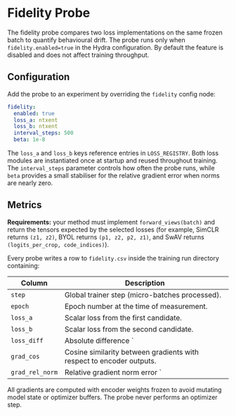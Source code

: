 # Fidelity Probe

The fidelity probe compares two loss implementations on the same frozen batch to
quantify behavioural drift. The probe runs only when `fidelity.enabled=true` in
the Hydra configuration. By default the feature is disabled and does not affect
training throughput.

## Configuration

Add the probe to an experiment by overriding the `fidelity` config node:

```yaml
fidelity:
  enabled: true
  loss_a: ntxent
  loss_b: ntxent
  interval_steps: 500
  beta: 1e-8
```

The `loss_a` and `loss_b` keys reference entries in `LOSS_REGISTRY`. Both loss
modules are instantiated once at startup and reused throughout training. The
`interval_steps` parameter controls how often the probe runs, while `beta`
provides a small stabiliser for the relative gradient error when norms are
nearly zero.

## Metrics

**Requirements:** your method must implement `forward_views(batch)` and return the
tensors expected by the selected losses (for example, SimCLR returns `(z1, z2)`,
BYOL returns `(p1, z2, p2, z1)`, and SwAV returns `(logits_per_crop, code_indices)`).

Every probe writes a row to `fidelity.csv` inside the training run directory
containing:

| Column        | Description                                                      |
| ------------- | ---------------------------------------------------------------- |
| `step`        | Global trainer step (micro-batches processed).                   |
| `epoch`       | Epoch number at the time of measurement.                        |
| `loss_a`      | Scalar loss from the first candidate.                           |
| `loss_b`      | Scalar loss from the second candidate.                          |
| `loss_diff`   | Absolute difference `|loss_a - loss_b|`.                        |
| `grad_cos`    | Cosine similarity between gradients with respect to encoder outputs. |
| `grad_rel_norm` | Relative gradient norm error `||g_a - g_b|| / (||g_a|| + beta)`. |

All gradients are computed with encoder weights frozen to avoid mutating model
state or optimizer buffers. The probe never performs an optimizer step.

